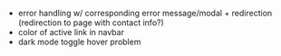 - error handling w/ corresponding error message/modal + redirection (redirection to page with contact info?)
- color of active link in navbar
- dark mode toggle hover problem